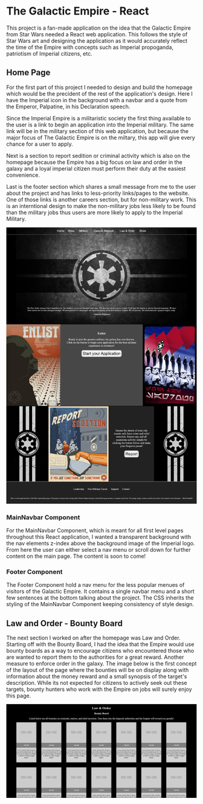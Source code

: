 # The Galactic Empire - React

This project is a fan-made application on the idea that the Galactic Empire from Star Wars needed a React web application. This follows the style of Star Wars art and designing the application as it would accurately reflect the time of the Empire with concepts such as Imperial propoganda, patriotism of Imperial citizens, etc.

## Home Page

For the first part of this project I needed to design and build the homepage which would be the precident of the rest of the application's design. Here I have the Imperial icon in the background with a navbar and a quote from the Emperor, Palpatine, in his Declaration speech. 

Since the Imperial Empire is a militaristic society the first thing available to the user is a link to begin an application into the Imperial military. The same link will be in the military section of this web application, but because the major focus of The Galactic Empire is on the miltary, this app will give every chance for a user to apply.

Next is a section to report sedition or criminal activity which is also on the homepage because the Empire has a big focus on law and order in the galaxy and a loyal imperial citizen must perform their duty at the easiest convenience.

Last is the footer section which shares a small message from me to the user about the project and has links to less-priority links/pages to the website. One of those links is another careers section, but for non-military work. This is an interntional design to make the non-military jobs less likely to be found than the military jobs thus users are more likely to apply to the Imperial Military.

![](https://github.com/MarkMadness/TheGalacticEmpire-react/blob/main/showcase/1_homepage.jpg)

### MainNavbar Component

For the MainNavbar Component, which is meant for all first level pages throughout this React application, I wanted a transparent background with the nav elements z-index above the background image of the Imperial logo. From here the user can either select a nav menu or scroll down for further content on the main page. The content is soon to come!

### Footer Component

The Footer Component hold a nav menu for the less popular menues of visitors of the Galactic Empire. It contains a single navbar menu and a short few sentences at the bottom talking about the project. The CSS inherits the styling of the MainNavbar Component keeping consistency of style design.

## Law and Order - Bounty Board

The next section I worked on after the homepage was Law and Order. Starting off with the Bounty Board, I had the idea that the Empire would use bounty boards as a way to encourage citizens who encountered those who are wanted to report them to the authorities for a great reward. Another measure to enforce order in the galaxy. The image below is the first concept of the layout of the page where the bounties will be on display along with information about the money reward and a small synopsis of the target's description. While its not expected for citizens to actively seek out these targets, bounty hunters who work with the Empire on jobs will surely enjoy this page.

![](https://github.com/MarkMadness/TheGalacticEmpire-react/blob/main/showcase/2_BountyBoardConcept.jpg)

